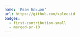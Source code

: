 ```yaml
---
name: 'Иван Ельцов'
url: https://github.com/xpleesid
badges:
  - first-contribution-small
  - merged-pr-10
---
```

